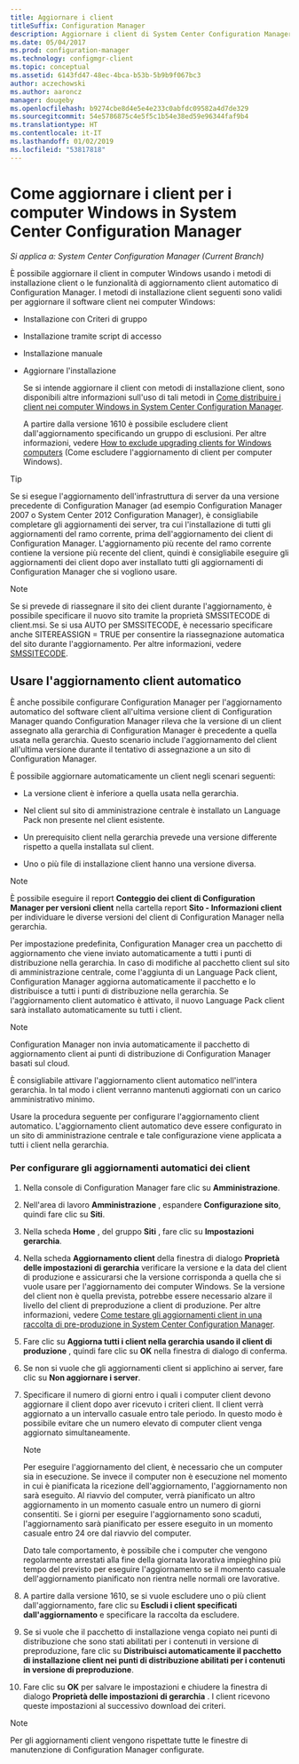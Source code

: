 ```yaml
---
title: Aggiornare i client
titleSuffix: Configuration Manager
description: Aggiornare i client di System Center Configuration Manager in computer Windows.
ms.date: 05/04/2017
ms.prod: configuration-manager
ms.technology: configmgr-client
ms.topic: conceptual
ms.assetid: 6143fd47-48ec-4bca-b53b-5b9b9f067bc3
author: aczechowski
ms.author: aaroncz
manager: dougeby
ms.openlocfilehash: b9274cbe8d4e5e4e233c0abfdc09582a4d7de329
ms.sourcegitcommit: 54e5786875c4e5f5c1b54e38ed59e96344faf9b4
ms.translationtype: HT
ms.contentlocale: it-IT
ms.lasthandoff: 01/02/2019
ms.locfileid: "53817818"
---
```

# <a name="how-to-upgrade-clients-for-windows-computers-in-system-center-configuration-manager"></a>Come aggiornare i client per i computer Windows in System Center Configuration Manager

*Si applica a: System Center Configuration Manager (Current Branch)*

È possibile aggiornare il client in computer Windows usando i metodi di installazione client o le funzionalità di aggiornamento client automatico di Configuration Manager. I metodi di installazione client seguenti sono validi per aggiornare il software client nei computer Windows:  

- Installazione con Criteri di gruppo  

- Installazione tramite script di accesso  

- Installazione manuale  

- Aggiornare l'installazione  

  Se si intende aggiornare il client con metodi di installazione client, sono disponibili altre informazioni sull'uso di tali metodi in [Come distribuire i client nei computer Windows in System Center Configuration Manager](../../../../core/clients/deploy/deploy-clients-to-windows-computers.md).

  A partire dalla versione 1610 è possibile escludere client dall'aggiornamento specificando un gruppo di esclusioni. Per altre informazioni, vedere [How to exclude upgrading clients for Windows computers](exclude-clients-windows.md) (Come escludere l'aggiornamento di client per computer Windows).  


> [!TIP]  
>  Se si esegue l'aggiornamento dell'infrastruttura di server da una versione precedente di Configuration Manager \(ad esempio Configuration Manager 2007 o System Center 2012 Configuration Manager\), è consigliabile completare gli aggiornamenti dei server, tra cui l'installazione di tutti gli aggiornamenti del ramo corrente, prima dell'aggiornamento dei client di Configuration Manager.   L'aggiornamento più recente del ramo corrente contiene la versione più recente del client, quindi è consigliabile eseguire gli aggiornamenti dei client dopo aver installato tutti gli aggiornamenti di Configuration Manager che si vogliono usare.

> [!NOTE]
> Se si prevede di riassegnare il sito dei client durante l'aggiornamento, è possibile specificare il nuovo sito tramite la proprietà SMSSITECODE di client.msi. Se si usa AUTO per SMSSITECODE, è necessario specificare anche SITEREASSIGN = TRUE per consentire la riassegnazione automatica del sito durante l'aggiornamento. Per altre informazioni, vedere [SMSSITECODE](../../deploy/about-client-installation-properties.md#smssitecode).

## <a name="use-automatic-client-upgrade"></a>Usare l'aggiornamento client automatico  
 È anche possibile configurare Configuration Manager per l'aggiornamento automatico del software client all'ultima versione client di Configuration Manager quando Configuration Manager rileva che la versione di un client assegnato alla gerarchia di Configuration Manager è precedente a quella usata nella gerarchia. Questo scenario include l'aggiornamento del client all'ultima versione durante il tentativo di assegnazione a un sito di Configuration Manager.  

 È possibile aggiornare automaticamente un client negli scenari seguenti:  

-   La versione client è inferiore a quella usata nella gerarchia.  

-   Nel client sul sito di amministrazione centrale è installato un Language Pack non presente nel client esistente.  

-   Un prerequisito client nella gerarchia prevede una versione differente rispetto a quella installata sul client.  

-   Uno o più file di installazione client hanno una versione diversa.  

> [!NOTE]  
>  È possibile eseguire il report **Conteggio dei client di Configuration Manager per versioni client** nella cartella report **Sito - Informazioni client** per individuare le diverse versioni del client di Configuration Manager nella gerarchia.  

 Per impostazione predefinita, Configuration Manager crea un pacchetto di aggiornamento che viene inviato automaticamente a tutti i punti di distribuzione nella gerarchia. In caso di modifiche al pacchetto client sul sito di amministrazione centrale, come l'aggiunta di un Language Pack client, Configuration Manager aggiorna automaticamente il pacchetto e lo distribuisce a tutti i punti di distribuzione nella gerarchia. Se l'aggiornamento client automatico è attivato, il nuovo Language Pack client sarà installato automaticamente su tutti i client.  

> [!NOTE]  
>  Configuration Manager non invia automaticamente il pacchetto di aggiornamento client ai punti di distribuzione di Configuration Manager basati sul cloud.  

 È consigliabile attivare l'aggiornamento client automatico nell'intera gerarchia. In tal modo i client verranno mantenuti aggiornati con un carico amministrativo minimo.  

 Usare la procedura seguente per configurare l'aggiornamento client automatico. L'aggiornamento client automatico deve essere configurato in un sito di amministrazione centrale e tale configurazione viene applicata a tutti i client nella gerarchia.  

### <a name="to-configure-automatic-client-upgrades"></a>Per configurare gli aggiornamenti automatici dei client  

1.  Nella console di Configuration Manager fare clic su **Amministrazione**.  

2.  Nell'area di lavoro **Amministrazione** , espandere **Configurazione sito**, quindi fare clic su **Siti**.  

3.  Nella scheda **Home** , del gruppo **Siti** , fare clic su **Impostazioni gerarchia**.  

4.  Nella scheda **Aggiornamento client** della finestra di dialogo **Proprietà delle impostazioni di gerarchia** verificare la versione e la data del client di produzione e assicurarsi che la versione corrisponda a quella che si vuole usare per l'aggiornamento dei computer Windows.  Se la versione del client non è quella prevista, potrebbe essere necessario alzare il livello del client di preproduzione a client di produzione. Per altre informazioni, vedere [Come testare gli aggiornamenti client in una raccolta di pre-produzione in System Center Configuration Manager](../../../../core/clients/manage/upgrade/test-client-upgrades.md).  

5.  Fare clic su **Aggiorna tutti i client nella gerarchia usando il client di produzione** , quindi fare clic su **OK** nella finestra di dialogo di conferma.  

6.  Se non si vuole che gli aggiornamenti client si applichino ai server, fare clic su **Non aggiornare i server**.  

7.  Specificare il numero di giorni entro i quali i computer client devono aggiornare il client dopo aver ricevuto i criteri client. Il client verrà aggiornato a un intervallo casuale entro tale periodo. In questo modo è possibile evitare che un numero elevato di computer client venga aggiornato simultaneamente.

    > [!NOTE]
    > Per eseguire l'aggiornamento del client, è necessario che un computer sia in esecuzione. Se invece il computer non è esecuzione nel momento in cui è pianificata la ricezione dell'aggiornamento, l'aggiornamento non sarà eseguito. Al riavvio del computer, verrà pianificato un altro aggiornamento in un momento casuale entro un numero di giorni consentiti. Se i giorni per eseguire l'aggiornamento sono scaduti, l'aggiornamento sarà pianificato per essere eseguito in un momento casuale entro 24 ore dal riavvio del computer.
    >     
    > Dato tale comportamento, è possibile che i computer che vengono regolarmente arrestati alla fine della giornata lavorativa impieghino più tempo del previsto per eseguire l'aggiornamento se il momento casuale dell'aggiornamento pianificato non rientra nelle normali ore lavorative.

7. A partire dalla versione 1610, se si vuole escludere uno o più client dall'aggiornamento, fare clic su **Escludi i client specificati dall'aggiornamento** e specificare la raccolta da escludere.

8.  Se si vuole che il pacchetto di installazione venga copiato nei punti di distribuzione che sono stati abilitati per i contenuti in versione di preproduzione, fare clic su **Distribuisci automaticamente il pacchetto di installazione client nei punti di distribuzione abilitati per i contenuti in versione di preproduzione**.  

9. Fare clic su **OK** per salvare le impostazioni e chiudere la finestra di dialogo **Proprietà delle impostazioni di gerarchia** . I client ricevono queste impostazioni al successivo download dei criteri.

>[!NOTE]
>Per gli aggiornamenti client vengono rispettate tutte le finestre di manutenzione di Configuration Manager configurate.
